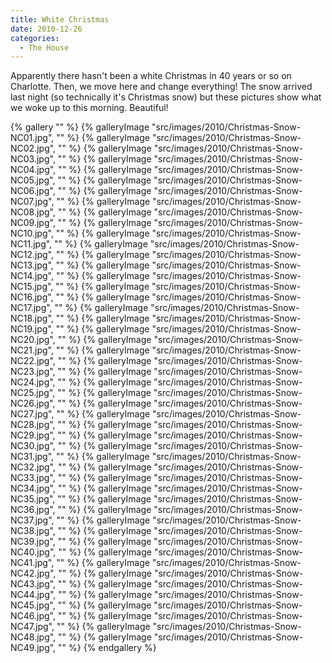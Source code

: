 ```yaml
---
title: White Christmas
date: 2010-12-26
categories: 
  - The House
---
```


Apparently there hasn't been a white Christmas in 40 years or so on Charlotte. Then, we move here and change everything! The snow arrived last night (so technically it's Christmas snow) but these pictures show what we woke up to this morning. Beautiful!

{% gallery "" %}
{% galleryImage "src/images/2010/Christmas-Snow-NC01.jpg", "" %}
{% galleryImage "src/images/2010/Christmas-Snow-NC02.jpg", "" %}
{% galleryImage "src/images/2010/Christmas-Snow-NC03.jpg", "" %}
{% galleryImage "src/images/2010/Christmas-Snow-NC04.jpg", "" %}
{% galleryImage "src/images/2010/Christmas-Snow-NC05.jpg", "" %}
{% galleryImage "src/images/2010/Christmas-Snow-NC06.jpg", "" %}
{% galleryImage "src/images/2010/Christmas-Snow-NC07.jpg", "" %}
{% galleryImage "src/images/2010/Christmas-Snow-NC08.jpg", "" %}
{% galleryImage "src/images/2010/Christmas-Snow-NC09.jpg", "" %}
{% galleryImage "src/images/2010/Christmas-Snow-NC10.jpg", "" %}
{% galleryImage "src/images/2010/Christmas-Snow-NC11.jpg", "" %}
{% galleryImage "src/images/2010/Christmas-Snow-NC12.jpg", "" %}
{% galleryImage "src/images/2010/Christmas-Snow-NC13.jpg", "" %}
{% galleryImage "src/images/2010/Christmas-Snow-NC14.jpg", "" %}
{% galleryImage "src/images/2010/Christmas-Snow-NC15.jpg", "" %}
{% galleryImage "src/images/2010/Christmas-Snow-NC16.jpg", "" %}
{% galleryImage "src/images/2010/Christmas-Snow-NC17.jpg", "" %}
{% galleryImage "src/images/2010/Christmas-Snow-NC18.jpg", "" %}
{% galleryImage "src/images/2010/Christmas-Snow-NC19.jpg", "" %}
{% galleryImage "src/images/2010/Christmas-Snow-NC20.jpg", "" %}
{% galleryImage "src/images/2010/Christmas-Snow-NC21.jpg", "" %}
{% galleryImage "src/images/2010/Christmas-Snow-NC22.jpg", "" %}
{% galleryImage "src/images/2010/Christmas-Snow-NC23.jpg", "" %}
{% galleryImage "src/images/2010/Christmas-Snow-NC24.jpg", "" %}
{% galleryImage "src/images/2010/Christmas-Snow-NC25.jpg", "" %}
{% galleryImage "src/images/2010/Christmas-Snow-NC26.jpg", "" %}
{% galleryImage "src/images/2010/Christmas-Snow-NC27.jpg", "" %}
{% galleryImage "src/images/2010/Christmas-Snow-NC28.jpg", "" %}
{% galleryImage "src/images/2010/Christmas-Snow-NC29.jpg", "" %}
{% galleryImage "src/images/2010/Christmas-Snow-NC30.jpg", "" %}
{% galleryImage "src/images/2010/Christmas-Snow-NC31.jpg", "" %}
{% galleryImage "src/images/2010/Christmas-Snow-NC32.jpg", "" %}
{% galleryImage "src/images/2010/Christmas-Snow-NC33.jpg", "" %}
{% galleryImage "src/images/2010/Christmas-Snow-NC34.jpg", "" %}
{% galleryImage "src/images/2010/Christmas-Snow-NC35.jpg", "" %}
{% galleryImage "src/images/2010/Christmas-Snow-NC36.jpg", "" %}
{% galleryImage "src/images/2010/Christmas-Snow-NC37.jpg", "" %}
{% galleryImage "src/images/2010/Christmas-Snow-NC38.jpg", "" %}
{% galleryImage "src/images/2010/Christmas-Snow-NC39.jpg", "" %}
{% galleryImage "src/images/2010/Christmas-Snow-NC40.jpg", "" %}
{% galleryImage "src/images/2010/Christmas-Snow-NC41.jpg", "" %}
{% galleryImage "src/images/2010/Christmas-Snow-NC42.jpg", "" %}
{% galleryImage "src/images/2010/Christmas-Snow-NC43.jpg", "" %}
{% galleryImage "src/images/2010/Christmas-Snow-NC44.jpg", "" %}
{% galleryImage "src/images/2010/Christmas-Snow-NC45.jpg", "" %}
{% galleryImage "src/images/2010/Christmas-Snow-NC46.jpg", "" %}
{% galleryImage "src/images/2010/Christmas-Snow-NC47.jpg", "" %}
{% galleryImage "src/images/2010/Christmas-Snow-NC48.jpg", "" %}
{% galleryImage "src/images/2010/Christmas-Snow-NC49.jpg", "" %}
{% endgallery %}
